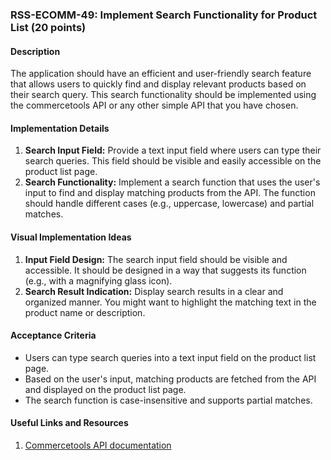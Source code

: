 ### RSS-ECOMM-49: Implement Search Functionality for Product List (20 points)

#### Description
The application should have an efficient and user-friendly search feature that allows users to quickly find and display relevant products based on their search query. This search functionality should be implemented using the commercetools API or any other simple API that you have chosen.

#### Implementation Details
1. **Search Input Field:** Provide a text input field where users can type their search queries. This field should be visible and easily accessible on the product list page.
2. **Search Functionality:** Implement a search function that uses the user's input to find and display matching products from the API. The function should handle different cases (e.g., uppercase, lowercase) and partial matches.

#### Visual Implementation Ideas
1. **Input Field Design:** The search input field should be visible and accessible. It should be designed in a way that suggests its function (e.g., with a magnifying glass icon).
2. **Search Result Indication:** Display search results in a clear and organized manner. You might want to highlight the matching text in the product name or description.

#### Acceptance Criteria
- Users can type search queries into a text input field on the product list page.
- Based on the user's input, matching products are fetched from the API and displayed on the product list page.
- The search function is case-insensitive and supports partial matches.

#### Useful Links and Resources
1. [Commercetools API documentation](https://docs.commercetools.com/api)
